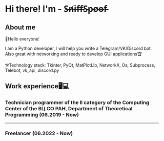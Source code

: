# Hi there! I'm - S̶n̸i̶f̴f̴S̵p̴o̸o̶f̴
## About me 
🎯Hello everyone!

I am a Python developer, I will help you write a Telegram/VK/Discord bot. Also great with networking and ready to develop GUI applications🏆

⚒Technology stack: Tkinter, PyQt, MatPlotLib, NetworkX, Os, Subprocess, Telebot, vk_api, discord.py

## Work experience🖥💻
### Technician programmer of the II category of the Computing Center of the ВЦ СО РАН, Department of Theoretical Programming (06.2019 - Now)
---
### Freelancer (06.2022 - Now)

<!---
SniffSpoof/SniffSpoof is a ✨ special ✨ repository because its `README.md` (this file) appears on your GitHub profile.
You can click the Preview link to take a look at your changes.
--->
